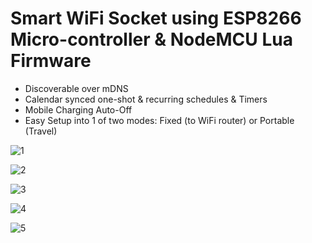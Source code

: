 # Smart WiFi Socket using ESP8266 Micro-controller & NodeMCU Lua Firmware

* Discoverable over mDNS
* Calendar synced one-shot & recurring schedules & Timers
* Mobile Charging Auto-Off
* Easy Setup into 1 of two modes: Fixed (to WiFi router) or Portable (Travel)

![1](https://raw.githubusercontent.com/riteshRcH/mDNS_ESP8266_SmartWiFiSocket/master/screenshots/1.png)

![2](https://raw.githubusercontent.com/riteshRcH/mDNS_ESP8266_SmartWiFiSocket/master/screenshots/2.png)

![3](https://raw.githubusercontent.com/riteshRcH/mDNS_ESP8266_SmartWiFiSocket/master/screenshots/3.png)

![4](https://raw.githubusercontent.com/riteshRcH/mDNS_ESP8266_SmartWiFiSocket/master/screenshots/4.png)

![5](https://raw.githubusercontent.com/riteshRcH/mDNS_ESP8266_SmartWiFiSocket/master/screenshots/5.png)
